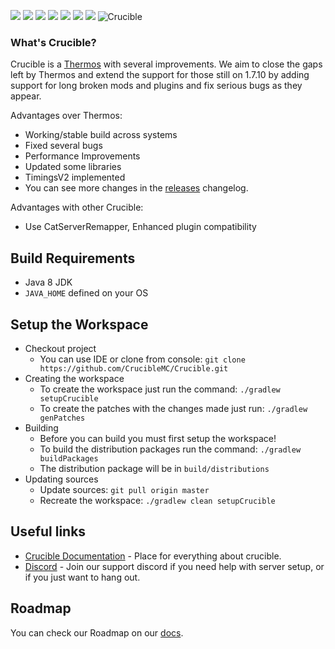 ![](https://img.shields.io/badge/Minecraft%20Forge-v10.13.4.1614-orange?style=flat-square)
![](https://img.shields.io/badge/Minecraft-1.7.10-orange?style=flat-square)
![](https://img.shields.io/badge/Bukkit--1.7.9--R0.3--SNAPSHOT-orange?style=flat-square)
![](https://img.shields.io/badge/Java%20JDK-v1.8-blue?style=flat-square)
![](https://img.shields.io/github/v/release/CrucibleMC/Crucible?color=sucess&style=flat-square)
![](https://img.shields.io/github/actions/workflow/status/CrucibleMC/Crucible/staging-build.yml?style=flat-square)
![](https://img.shields.io/discord/682358465175355393?color=blue&label=Discord&logo=Discord&style=flat-square)
![Crucible](logo.png)
### What's Crucible?

Crucible is a [Thermos](https://github.com/CyberdyneCC/Thermos) with several improvements.
We aim to close the gaps left by Thermos and extend the support for those still on 1.7.10 by adding support for long
broken mods and plugins and fix serious bugs as they appear.

Advantages over Thermos:
+ Working/stable build across systems
+ Fixed several bugs
+ Performance Improvements
+ Updated some libraries
+ TimingsV2 implemented
+ You can see more changes in the [releases](https://github.com/CrucibleMC/Crucible/releases) changelog.

Advantages with other Crucible:
+ Use CatServerRemapper, Enhanced plugin compatibility

## Build Requirements
* Java 8 JDK
* `JAVA_HOME` defined on your OS

## Setup the Workspace
* Checkout project
  * You can use IDE or clone from console:
  `git clone https://github.com/CrucibleMC/Crucible.git`
* Creating the workspace
  * To create the workspace just run the command: `./gradlew setupCrucible`
  * To create the patches with the changes made just run: `./gradlew genPatches`
* Building
  * Before you can build you must first setup the workspace!
  * To build the distribution packages run the command: `./gradlew buildPackages`
  * The distribution package will be in `build/distributions`
* Updating sources
  * Update sources: `git pull origin master`
  * Recreate the workspace: `./gradlew clean setupCrucible`

## Useful links
+ [Crucible Documentation](https://cruciblemc.github.io/docs/) - Place for everything about crucible.
+ [Discord](https://discord.gg/jWSTJ4d) - Join our support discord if you need help with server setup, or if you just want to hang out.

## Roadmap
You can check our Roadmap on our [docs](https://cruciblemc.github.io/docs/crucible/roadmap).